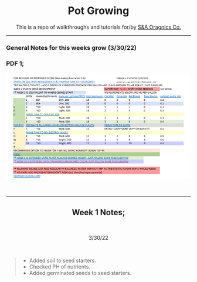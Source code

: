 <h1 align="center">Pot Growing</h1>
<p align="center">This is a repo of walkthroughs and tutorials for/by <a href="https://sna-organics.com" target="_blank">S&A Oragnics Co.</a></p>

___

### General Notes for this weeks grow (3/30/22)

### PDF 1;

![previewPDF1](https://github.com/Svxy/Pot-Growing/blob/main/assets/pdf_1.png?raw=true)

<br>

___

<h2 align="center">Week 1 Notes;</h2>

<br>

<p align="center">3/30/22</p>

<br>

> - Added soil to seed starters.
> - Checked PH of nutrients.
> - Added germinated seeds to seed starters.
